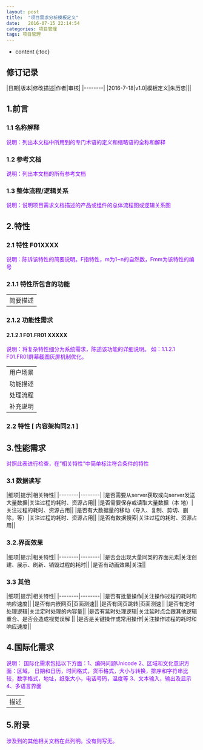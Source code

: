 ```yaml
---
layout: post
title:  "项目需求分析模板定义"
date:   2016-07-15 22:14:54
categories: 项目管理
tags: 项目管理
---
```


* content
{:toc}


## 修订记录

|日期|版本|修改描述|作者|审核|
|--------|
|2016-7-18|v1.0|模板定义|朱历忠|||


## 1.前言

### 1.1 名称解释

<font color=#8700FF>说明：列出本文档中所用到的专门术语的定义和缩略语的全称和解释</font>

### 1.2 参考文档

<font color=#8700FF>说明：列出本文档的所有参考文档</font>

### 1.3 整体流程/逻辑关系

<font color=#8700FF>说明：说明项目需求文档描述的产品或组件的总体流程图或逻辑关系图</font>

## 2.特性

### 2.1 特性 F01XXXX

<font color=#8700FF>说明：陈诉该特性的简要说明。F指特性，m为1~n的自然数，Fmm为该特性的编号</font>

### 2.1.1 特性所包含的功能

||
|--|
|简要描述|简要描述此特性包含的功能点及优先级|

### 2.1.2 功能性需求

#### 2.1.2.1 F01.FR01 XXXXX 
<font color=#8700FF>说明：将复杂特性细分为系统需求，陈述该功能的详细说明。 
如：1.1.2.1 F01.FR01屏幕截图灰屏机制优化。</font>

||
|--|
|用户场景|描述此需求的使用场景|
|功能描述|简要描述此需求要实现的功能|
|处理流程 |详细描述此需求的处理步骤，以及相关的交互说明|
|补充说明|特别或者需要补充说明的地方|

### 2.2 特性 [ 内容架构同2.1 ]

## 3.性能需求

<font color=#8700FF> 对照此表进行检查，在“相关特性”中简单标注符合条件的特性</font>

### 3.1 数据读写

|细项|提示|相关特性|
|--------|--------|
|是否需要从server获取或向server发送大量数据|关注过程的耗时、资源占用||
|是否需要保存或读取大量数据（本 地）|关注过程的耗时、资源占用||
|是否有大数据量的移动（导入、复制、剪切、删除，等）|关注过程的耗时、资源占用||
|是否有数据搜索|关注过程的耗时、资源占用||
### 3.2.界面效果

|细项|提示|相关特性|
|--------|--------|
|是否会出现大量同类的界面元素|关注创建、展示、刷新、销毁过程的耗时||
|是否有动画效果|关注||

### 3.3 其他

|细项|提示|相关特性|
|--------|--------|
|是否有批量操作|关注操作过程的耗时和响应速度||
|是否有内嵌网页|页面测速||
|是否有网页跳转|页面测速||
|是否有定时处理逻辑|关注定时处理的内容量||
|是否有延时处理逻辑|关注延时点会跟其他逻辑重合、是否会造成视觉误解 ||
|是否是关键操作或常用操作|关注操作过程的耗时和响应速度||




## 4.国际化需求

<font color=#8700FF>说明： 国际化需求包括以下方面：1、编码问题Unicode 2、区域和文化意识方面：区域， 日期和日历，时间格式，货币格式，大小与转换，排序和字符串比较，数字格式，地址，纸张大小，电话号码，温度等  3、文本输入，输出及显示 4、多语言界面</font>

||
|-----------------------|
|描述|1. <br> 2.|

## 5.附录
<font color=#8700FF>涉及到的其他相关文档在此列明。没有则写无。</font>